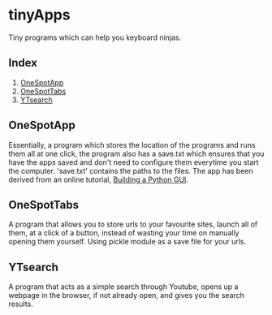 # tinyApps
Tiny programs which can help you keyboard ninjas.

## Index
1. [OneSpotApp](#onespotapp)
2. [OneSpotTabs](#onespottabs)
3. [YTsearch](#ytsearch)

## OneSpotApp

Essentially, a program which stores the location of the programs and runs them all at one click, the program also has a save.txt which ensures that you have the apps saved and don't need to configure them everytime you start the computer.
'save.txt' contains the paths to the files.
The app has been derived from an online tutorial, <a href="https://www.youtube.com/watch?v=jE-SpRI3K5g">Building a Python GUI</a>.

## OneSpotTabs

A program that allows you to store urls to your favourite sites, launch all of them, at a click of a button, instead of wasting your time on manually opening them yourself.
Using pickle module as a save file for your urls.

## YTsearch

A program that acts as a simple search through Youtube, opens up a webpage in the browser, if not already open, and gives you the search results.
